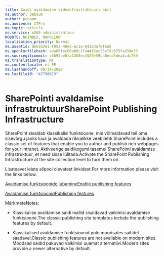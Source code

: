 ```yaml
---
title: Saidi avaldamine sideinfrastruktuuri abil
ms.author: pebaum
author: pebaum
ms.audience: ITPro
ms.topic: article
ms.service: o365-administration
ROBOTS: NOINDEX, NOFOLLOW
localization_priority: Normal
ms.assetid: de63d2e1-f053-40ed-ac1a-041ddafefba0
ms.openlocfilehash: ada85fec66a00c1fa4416ec25ef8c675fad39e53
ms.sourcegitcommit: c6692ce0fa1358ec3529e59ca0ecdfdea4cdc759
ms.translationtype: MT
ms.contentlocale: et-EE
ms.lasthandoff: 09/14/2020
ms.locfileid: "47758673"
---
```

# <a name="sharepoint-publishing-infrastructure"></a><span data-ttu-id="89598-102">SharePointi avaldamise infrastruktuur</span><span class="sxs-lookup"><span data-stu-id="89598-102">SharePoint Publishing Infrastructure</span></span>


<span data-ttu-id="89598-103">SharePoint sisaldab klassikalisi funktsioone, mis võimaldavad teil oma sisevõrgu jaoks luua ja avaldada rikkalikke veebilehti.</span><span class="sxs-lookup"><span data-stu-id="89598-103">SharePoint includes a classic set of features that enable you to author and publish rich webpages for your intranet.</span></span> <span data-ttu-id="89598-104">Aktiveerige saidikogumi tasemel SharePointi avaldamise infrastruktuur, et need sisse lülitada.</span><span class="sxs-lookup"><span data-stu-id="89598-104">Activate the SharePoint Publishing Infrastructure at the site collection level to turn them on.</span></span>

<span data-ttu-id="89598-105">Lisateavet leiate allpool olevatest linkidest.</span><span class="sxs-lookup"><span data-stu-id="89598-105">For more information please visit the links below.</span></span>

[<span data-ttu-id="89598-106">Avaldamise funktsioonide lubamine</span><span class="sxs-lookup"><span data-stu-id="89598-106">Enable publishing features</span></span>](https://support.office.com/article/Enable-publishing-features-479677A6-8B33-4AC7-907D-071C1C7E4518)

[<span data-ttu-id="89598-107">Avaldamise funktsioonid</span><span class="sxs-lookup"><span data-stu-id="89598-107">Publishing features</span></span>](https://support.office.com/article/Features-enabled-in-a-SharePoint-Online-publishing-site-3AB3810C-3C2C-4361-9D0E-0CBE666EA0B0?wt.mc_id=O365_Portal_MMaven#__toc336865553)

<span data-ttu-id="89598-108">Märkmete</span><span class="sxs-lookup"><span data-stu-id="89598-108">Notes:</span></span>

- <span data-ttu-id="89598-109">Klassikalise avaldamise saidi mallid sisaldavad vaikimisi avaldamise funktsioone.</span><span class="sxs-lookup"><span data-stu-id="89598-109">The classic publishing site templates include the publishing features by default.</span></span>

- <span data-ttu-id="89598-110">Klassikalised avaldamise funktsioonid pole moodsates saitidel saadaval.</span><span class="sxs-lookup"><span data-stu-id="89598-110">Classic publishing features are not available on modern sites.</span></span> <span data-ttu-id="89598-111">Moodsad saidid pakuvad vaikimisi uuemat alternatiivi.</span><span class="sxs-lookup"><span data-stu-id="89598-111">Modern sites provide a newer alternative by default.</span></span>

